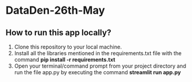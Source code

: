 # DataDen-26th-May

## How to run this app locally?

1. Clone this repository to your local machine.
2. Install all the libraries mentioned in the requirements.txt file with the command **pip install -r requirements.txt**
3. Open your terminal/command prompt from your project directory and run the file app.py by executing the command **streamlit run app.py**


